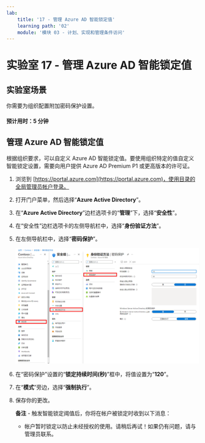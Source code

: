 ```yaml
---
lab:
    title: '17 - 管理 Azure AD 智能锁定值'
    learning path: '02'
    module: '模块 03 - 计划、实现和管理条件访问'
---
```


# 实验室 17 - 管理 Azure AD 智能锁定值

## 实验室场景

你需要为组织配置附加密码保护设置。

#### 预计用时：5 分钟


## 管理 Azure AD 智能锁定值

根据组织要求，可以自定义 Azure AD 智能锁定值。要使用组织特定的值自定义智能锁定设置，需要向用户提供 Azure AD Premium P1 或更高版本的许可证。

1. 浏览到 [https://portal.azure.com](https://portal.azure.com)，使用目录的全局管理员帐户登录。

1. 打开门户菜单，然后选择“**Azure Active Directory**”。

1. 在“**Azure Active Directory**”边栏选项卡的“**管理**”下，选择“**安全性**”。

1. 在“安全性”边栏选项卡的左侧导航栏中，选择“**身份验证方法**”。

1. 在左侧导航栏中，选择“**密码保护**”。

    ![显示“身份验证方法”边栏选项卡的屏幕图像，其中突出显示了用于浏览到“密码身份验证”的选项](./media/lp2-mod3-browse-to-password-protection.png)

1. 在“密码保护”设置的“**锁定持续时间(秒)**”框中，将值设置为“**120**”。

1. 在“**模式**”旁边，选择“**强制执行**”。

1. 保存你的更改。

    **备注** - 触发智能锁定阈值后，你将在帐户被锁定时收到以下消息：
    - 帐户暂时锁定以防止未经授权的使用。请稍后再试！如果仍有问题，请与管理员联系。

